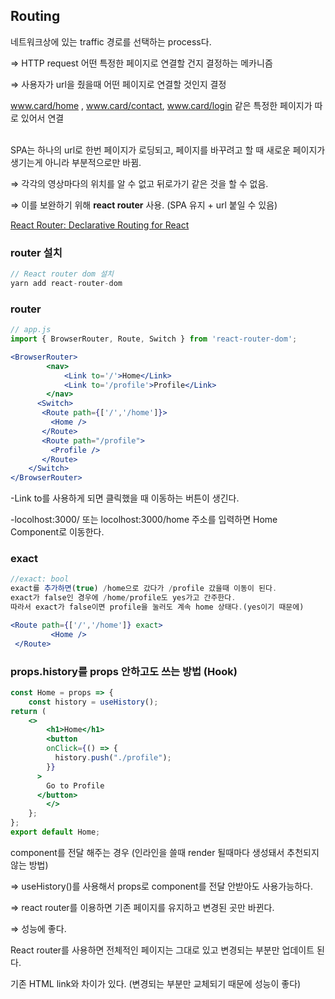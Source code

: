 ## Routing

네트워크상에 있는 traffic 경로를 선택하는 process다.

⇒ HTTP request 어떤 특정한 페이지로 연결할 건지 결정하는 메카니즘

⇒ 사용자가 url을 줬을때 어떤 페이지로 연결할 것인지 결정

www.card/home  , www.card/contact, www.card/login 같은 특정한 페이지가 따로 있어서 연결


</br>
SPA는 하나의 url로 한번 페이지가 로딩되고, 페이지를 바꾸려고 할 때 새로운 페이지가 생기는게 아니라 부분적으로만 바뀜. 

⇒ 각각의 영상마다의 위치를 알 수 없고 뒤로가기 같은 것을 할 수 없음.

⇒ 이를 보완하기 위해 **react router** 사용. (SPA 유지 + url 붙일 수 있음)

[React Router: Declarative Routing for React](https://reactrouter.com/)

### router 설치
```jsx
// React router dom 설치
yarn add react-router-dom
```

### router 
```jsx
// app.js
import { BrowserRouter, Route, Switch } from 'react-router-dom';

<BrowserRouter>
		<nav>
			<Link to='/'>Home</Link>
			<Link to='/profile'>Profile</Link>
		</nav>	
	  <Switch>
       <Route path={['/','/home']}>
         <Home /> 
       </Route>
       <Route path="/profile">
         <Profile />
       </Route>
    </Switch>
</BrowserRouter>
```

-Link to를 사용하게 되면 클릭했을 때 이동하는 버튼이 생긴다.

-locolhost:3000/ 또는 locolhost:3000/home 주소를 입력하면 Home Component로 이동한다.

### exact
```jsx
//exact: bool
exact를 추가하면(true) /home으로 갔다가 /profile 갔을때 이동이 된다. 
exact가 false인 경우에 /home/profile도 yes가고 간주한다. 
따라서 exact가 false이면 profile을 눌러도 계속 home 상태다.(yes이기 때문에)

<Route path={['/','/home']} exact>
         <Home /> 
 </Route>
```


### props.history를 props 안하고도 쓰는 방법 (Hook)

```jsx
const Home = props => {
	const history = useHistory();
return (
	<>
		<h1>Home</h1>
		<button
        onClick={() => {
          history.push("./profile");
        }}
      >
        Go to Profile
      </button>
		</>
	};
};
export default Home;
```

component를 전달 해주는 경우 (인라인을 쓸때 render 될때마다 생성돼서 추천되지 않는 방법)

⇒ useHistory()를 사용해서 props로 component를 전달 안받아도 사용가능하다.

⇒ react router를 이용하면 기존 페이지를 유지하고 변경된 곳만 바뀐다. 

⇒ 성능에 좋다.

 React router를 사용하면 전체적인 페이지는 그대로 있고 변경되는 부분만 업데이트 된다.

기존 HTML link와 차이가 있다. (변경되는 부분만 교체되기 때문에 성능이 좋다)
